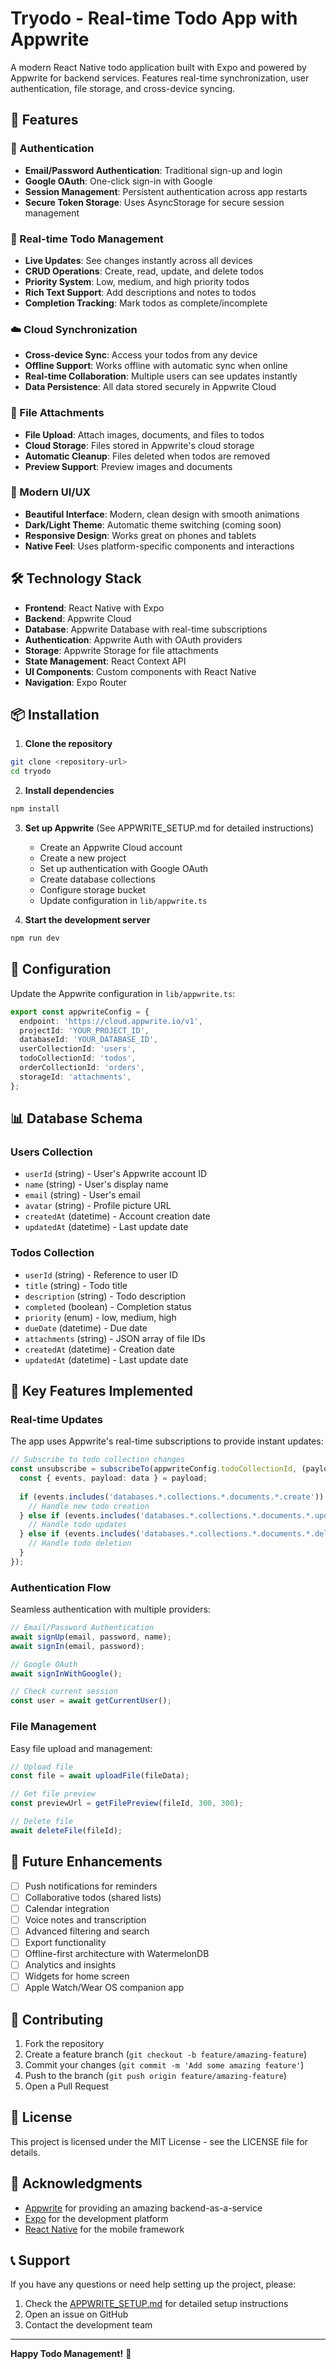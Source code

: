 # Tryodo - Real-time Todo App with Appwrite

A modern React Native todo application built with Expo and powered by Appwrite for backend services. Features real-time synchronization, user authentication, file storage, and cross-device syncing.

## 🚀 Features

### 🔐 Authentication
- **Email/Password Authentication**: Traditional sign-up and login
- **Google OAuth**: One-click sign-in with Google
- **Session Management**: Persistent authentication across app restarts
- **Secure Token Storage**: Uses AsyncStorage for secure session management

### 📱 Real-time Todo Management
- **Live Updates**: See changes instantly across all devices
- **CRUD Operations**: Create, read, update, and delete todos
- **Priority System**: Low, medium, and high priority todos
- **Rich Text Support**: Add descriptions and notes to todos
- **Completion Tracking**: Mark todos as complete/incomplete

### ☁️ Cloud Synchronization
- **Cross-device Sync**: Access your todos from any device
- **Offline Support**: Works offline with automatic sync when online
- **Real-time Collaboration**: Multiple users can see updates instantly
- **Data Persistence**: All data stored securely in Appwrite Cloud

### 📎 File Attachments
- **File Upload**: Attach images, documents, and files to todos
- **Cloud Storage**: Files stored in Appwrite's cloud storage
- **Automatic Cleanup**: Files deleted when todos are removed
- **Preview Support**: Preview images and documents

### 🎨 Modern UI/UX
- **Beautiful Interface**: Modern, clean design with smooth animations
- **Dark/Light Theme**: Automatic theme switching (coming soon)
- **Responsive Design**: Works great on phones and tablets
- **Native Feel**: Uses platform-specific components and interactions

## 🛠️ Technology Stack

- **Frontend**: React Native with Expo
- **Backend**: Appwrite Cloud
- **Database**: Appwrite Database with real-time subscriptions
- **Authentication**: Appwrite Auth with OAuth providers
- **Storage**: Appwrite Storage for file attachments
- **State Management**: React Context API
- **UI Components**: Custom components with React Native
- **Navigation**: Expo Router

## 📦 Installation

1. **Clone the repository**
```bash
git clone <repository-url>
cd tryodo
```

2. **Install dependencies**
```bash
npm install
```

3. **Set up Appwrite** (See APPWRITE_SETUP.md for detailed instructions)
   - Create an Appwrite Cloud account
   - Create a new project
   - Set up authentication with Google OAuth
   - Create database collections
   - Configure storage bucket
   - Update configuration in `lib/appwrite.ts`

4. **Start the development server**
```bash
npm run dev
```

## 🔧 Configuration

Update the Appwrite configuration in `lib/appwrite.ts`:

```typescript
export const appwriteConfig = {
  endpoint: 'https://cloud.appwrite.io/v1',
  projectId: 'YOUR_PROJECT_ID',
  databaseId: 'YOUR_DATABASE_ID',
  userCollectionId: 'users',
  todoCollectionId: 'todos',
  orderCollectionId: 'orders',
  storageId: 'attachments',
};
```

## 📊 Database Schema

### Users Collection
- `userId` (string) - User's Appwrite account ID
- `name` (string) - User's display name
- `email` (string) - User's email
- `avatar` (string) - Profile picture URL
- `createdAt` (datetime) - Account creation date
- `updatedAt` (datetime) - Last update date

### Todos Collection
- `userId` (string) - Reference to user ID
- `title` (string) - Todo title
- `description` (string) - Todo description
- `completed` (boolean) - Completion status
- `priority` (enum) - low, medium, high
- `dueDate` (datetime) - Due date
- `attachments` (string) - JSON array of file IDs
- `createdAt` (datetime) - Creation date
- `updatedAt` (datetime) - Last update date

## 🎯 Key Features Implemented

### Real-time Updates
The app uses Appwrite's real-time subscriptions to provide instant updates:

```typescript
// Subscribe to todo collection changes
const unsubscribe = subscribeTo(appwriteConfig.todoCollectionId, (payload) => {
  const { events, payload: data } = payload;
  
  if (events.includes('databases.*.collections.*.documents.*.create')) {
    // Handle new todo creation
  } else if (events.includes('databases.*.collections.*.documents.*.update')) {
    // Handle todo updates
  } else if (events.includes('databases.*.collections.*.documents.*.delete')) {
    // Handle todo deletion
  }
});
```

### Authentication Flow
Seamless authentication with multiple providers:

```typescript
// Email/Password Authentication
await signUp(email, password, name);
await signIn(email, password);

// Google OAuth
await signInWithGoogle();

// Check current session
const user = await getCurrentUser();
```

### File Management
Easy file upload and management:

```typescript
// Upload file
const file = await uploadFile(fileData);

// Get file preview
const previewUrl = getFilePreview(fileId, 300, 300);

// Delete file
await deleteFile(fileId);
```

## 🚀 Future Enhancements

- [ ] Push notifications for reminders
- [ ] Collaborative todos (shared lists)
- [ ] Calendar integration
- [ ] Voice notes and transcription
- [ ] Advanced filtering and search
- [ ] Export functionality
- [ ] Offline-first architecture with WatermelonDB
- [ ] Analytics and insights
- [ ] Widgets for home screen
- [ ] Apple Watch/Wear OS companion app

## 🤝 Contributing

1. Fork the repository
2. Create a feature branch (`git checkout -b feature/amazing-feature`)
3. Commit your changes (`git commit -m 'Add some amazing feature'`)
4. Push to the branch (`git push origin feature/amazing-feature`)
5. Open a Pull Request

## 📄 License

This project is licensed under the MIT License - see the LICENSE file for details.

## 🙏 Acknowledgments

- [Appwrite](https://appwrite.io) for providing an amazing backend-as-a-service
- [Expo](https://expo.dev) for the development platform
- [React Native](https://reactnative.dev) for the mobile framework

## 📞 Support

If you have any questions or need help setting up the project, please:

1. Check the [APPWRITE_SETUP.md](./APPWRITE_SETUP.md) for detailed setup instructions
2. Open an issue on GitHub
3. Contact the development team

---

**Happy Todo Management!** 🎉 
